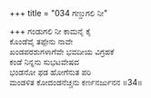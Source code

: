 +++
title = "034 ಗಣ್ಡುಗಲಿ ನೀ"

+++
ಗಂಡುಗಲಿ ನೀ ಕಾಮನೈ ಕೈ   
ಕೊಂಡೆವೈ ತಪ್ಪೇನು ನಾವೇ   
ಖಂಡಪರಶುಗಳಾಗೆವೇ ಭವದೀಯ ವಿಗ್ರಹಕೆ   
ಕಂಡೆ ನಿನ್ನನು ಸುಭಟವೇಷದ   
ಭಂಡನೋ ಫಡ ಹೋಗೆನುತ ಪರಿ   
ಮಂಡಳಿತ ಕೋದಂಡನೆಚ್ಚನು ಕರ್ಣನರ್ಜುನನ      ॥34॥